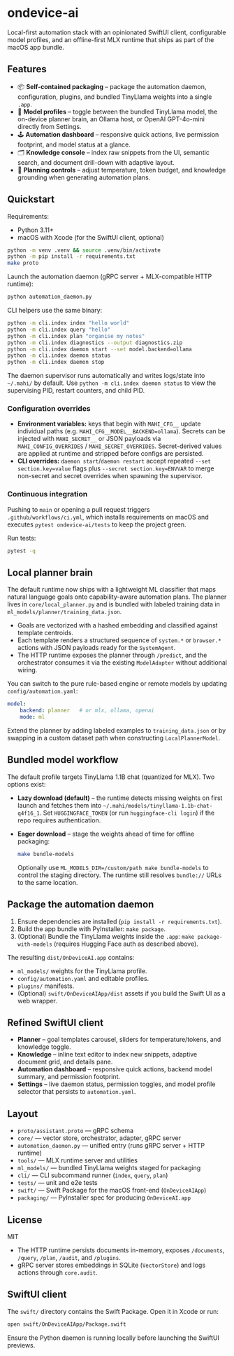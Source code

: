 # ondevice-ai

Local-first automation stack with an opinionated SwiftUI client, configurable model profiles, and an offline-first MLX runtime that ships as part of the macOS app bundle.

## Features

- 📦 **Self-contained packaging** – package the automation daemon, configuration, plugins, and bundled TinyLlama weights into a single `.app`.
- 🧠 **Model profiles** – toggle between the bundled TinyLlama model, the on-device planner brain, an Ollama host, or OpenAI GPT-4o-mini directly from Settings.
- 🕹️ **Automation dashboard** – responsive quick actions, live permission footprint, and model status at a glance.
- 🗂️ **Knowledge console** – index raw snippets from the UI, semantic search, and document drill-down with adaptive layout.
- 🧰 **Planning controls** – adjust temperature, token budget, and knowledge grounding when generating automation plans.

## Quickstart

Requirements:
- Python 3.11+
- macOS with Xcode (for the SwiftUI client, optional)

```bash
python -m venv .venv && source .venv/bin/activate
python -m pip install -r requirements.txt
make proto
```

Launch the automation daemon (gRPC server + MLX-compatible HTTP runtime):

```bash
python automation_daemon.py
```

CLI helpers use the same binary:

```bash
python -m cli.index index "hello world"
python -m cli.index query "hello"
python -m cli.index plan "organise my notes"
python -m cli.index diagnostics --output diagnostics.zip
python -m cli.index daemon start --set model.backend=ollama
python -m cli.index daemon status
python -m cli.index daemon stop
```

The daemon supervisor runs automatically and writes logs/state into `~/.mahi/` by default. Use `python -m cli.index daemon status` to view the supervising PID, restart counters, and child PID.

### Configuration overrides

- **Environment variables:** keys that begin with `MAHI_CFG__` update individual paths (e.g. `MAHI_CFG__MODEL__BACKEND=ollama`). Secrets can be injected with `MAHI_SECRET__` or JSON payloads via `MAHI_CONFIG_OVERRIDES` / `MAHI_SECRET_OVERRIDES`. Secret-derived values are applied at runtime and stripped before configs are persisted.
- **CLI overrides:** `daemon start`/`daemon restart` accept repeated `--set section.key=value` flags plus `--secret section.key=ENVVAR` to merge non-secret and secret overrides when spawning the supervisor.

### Continuous integration

Pushing to `main` or opening a pull request triggers `.github/workflows/ci.yml`, which installs requirements on macOS and executes `pytest ondevice-ai/tests` to keep the project green.

Run tests:

```bash
pytest -q
```

## Local planner brain

The default runtime now ships with a lightweight ML classifier that maps natural language goals onto capability-aware automation plans. The planner lives in `core/local_planner.py` and is bundled with labeled training data in `ml_models/planner/training_data.json`.

- Goals are vectorized with a hashed embedding and classified against template centroids.
- Each template renders a structured sequence of `system.*` or `browser.*` actions with JSON payloads ready for the `SystemAgent`.
- The HTTP runtime exposes the planner through `/predict`, and the orchestrator consumes it via the existing `ModelAdapter` without additional wiring.

You can switch to the pure rule-based engine or remote models by updating `config/automation.yaml`:

```yaml
model:
	backend: planner   # or mlx, ollama, openai
	mode: ml
```

Extend the planner by adding labeled examples to `training_data.json` or by swapping in a custom dataset path when constructing `LocalPlannerModel`.

## Bundled model workflow

The default profile targets TinyLlama 1.1B chat (quantized for MLX). Two options exist:

- **Lazy download (default)** – the runtime detects missing weights on first launch and fetches them into `~/.mahi/models/tinyllama-1.1b-chat-q4f16_1`. Set `HUGGINGFACE_TOKEN` (or run `huggingface-cli login`) if the repo requires authentication.
- **Eager download** – stage the weights ahead of time for offline packaging:

	```bash
	make bundle-models
	```

	Optionally use `ML_MODELS_DIR=/custom/path make bundle-models` to control the staging directory. The runtime still resolves `bundle://` URLs to the same location.

## Package the automation daemon

1. Ensure dependencies are installed (`pip install -r requirements.txt`).
2. Build the app bundle with PyInstaller: `make package`.
3. (Optional) Bundle the TinyLlama weights inside the `.app`: `make package-with-models` (requires Hugging Face auth as described above).

The resulting `dist/OnDeviceAI.app` contains:

- `ml_models/` weights for the TinyLlama profile.
- `config/automation.yaml` and editable profiles.
- `plugins/` manifests.
- (Optional) `swift/OnDeviceAIApp/dist` assets if you build the Swift UI as a web wrapper.

## Refined SwiftUI client

- **Planner** – goal templates carousel, sliders for temperature/tokens, and knowledge toggle.
- **Knowledge** – inline text editor to index new snippets, adaptive document grid, and details pane.
- **Automation dashboard** – responsive quick actions, backend model summary, and permission footprint.
- **Settings** – live daemon status, permission toggles, and model profile selector that persists to `automation.yaml`.

## Layout

- `proto/assistant.proto` — gRPC schema
- `core/` — vector store, orchestrator, adapter, gRPC server
- `automation_daemon.py` — unified entry (runs gRPC server + HTTP runtime)
- `tools/` — MLX runtime server and utilities
- `ml_models/` — bundled TinyLlama weights staged for packaging
- `cli/` — CLI subcommand runner (`index`, `query`, `plan`)
- `tests/` — unit and e2e tests
- `swift/` — Swift Package for the macOS front-end (`OnDeviceAIApp`)
- `packaging/` — PyInstaller spec for producing `OnDeviceAI.app`

## License

MIT

- The HTTP runtime persists documents in-memory, exposes `/documents`, `/query`, `/plan`, `/audit`, and `/plugins`.
- gRPC server stores embeddings in SQLite (`VectorStore`) and logs actions through `core.audit`.

## SwiftUI client

The `swift/` directory contains the Swift Package. Open it in Xcode or run:

```bash
open swift/OnDeviceAIApp/Package.swift
```

Ensure the Python daemon is running locally before launching the SwiftUI previews.
